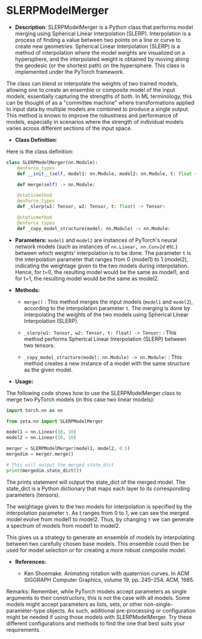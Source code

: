 # SLERPModelMerger

- **Description**: 
SLERPModelMerger is a Python class that performs model merging using Spherical Linear Interpolation (SLERP). Interpolation is a process of finding a value between two points on a line or curve to create new geometries. Spherical Linear Interpolation (SLERP) is a method of interpolation where the model weights are visualized on a hypersphere, and the interpolated weight is obtained by moving along the geodesic (or the shortest path) on the hypersphere. This class is implemented under the PyTorch framework.

The class can blend or interpolate the weights of two trained models, allowing one to create an ensemble or composite model of the input models, essentially capturing the strengths of both. In ML terminology, this can be thought of as a "committee machine" where transformations applied to input data by multiple models are combined to produce a single output. This method is known to improve the robustness and performance of models, especially in scenarios where the strength of individual models varies across different sections of the input space.

- **Class Definition**: 

Here is the class definition:

```python
class SLERPModelMerger(nn.Module):
    @enforce_types
    def __init__(self, model1: nn.Module, model2: nn.Module, t: float = 0.5):

    def merge(self) -> nn.Module:

    @staticmethod
    @enforce_types
    def _slerp(w1: Tensor, w2: Tensor, t: float) -> Tensor:

    @staticmethod
    @enforce_types
    def _copy_model_structure(model: nn.Module) -> nn.Module:
```

- **Parameters:**
    `model1` and `model2` are instances of PyTorch's neural network models (such as instances of `nn.Linear, nn.Conv2d` etc.) between which weights' interpolation is to be done. The parameter `t` is the interpolation parameter that ranges from 0 (model1) to 1 (model2), indicating the weightage given to the two models during interpolation. Hence, for t=0, the resulting model would be the same as model1, and for t=1, the resulting model would be the same as model2.

- **Methods:**

    - `merge()` : This method merges the input models (`model1` and `model2`), according to the interpolation parameter `t`. The merging is done by interpolating the weights of the two models using Spherical Linear Interpolation (SLERP).
    
    - `_slerp(w1: Tensor, w2: Tensor, t: float) -> Tensor:` : This method performs Spherical Linear Interpolation (SLERP) between two tensors.
    
    - `_copy_model_structure(model: nn.Module) -> nn.Module:` : This method creates a new instance of a model with the same structure as the given model.

- **Usage:**

The following code shows how to use the SLERPModelMerger class to merge two PyTorch models (in this case two linear models):

```python
import torch.nn as nn

from zeta.nn import SLERPModelMerger

model1 = nn.Linear(10, 10)
model2 = nn.Linear(10, 10)

merger = SLERPModelMerger(model1, model2, 0.5)
mergedim = merger.merge()

# This will output the merged state_dict
print(mergedim.state_dict())
```

The prints statement will output the state_dict of the merged model. The state_dict is a Python dictionary that maps each layer to its corresponding parameters (tensors). 

The weightage given to the two models for interpolation is specified by the interpolation parameter `t`. As t ranges from 0 to 1, we can see the merged model evolve from model1 to model2. Thus, by changing `t` we can generate a spectrum of models from model1 to model2.

This gives us a strategy to generate an ensemble of models by interpolating between two carefully chosen base models. This ensemble could then be used for model selection or for creating a more robust composite model.

- **References:**
    
    - Ken Shoemake. Animating rotation with quaternion curves. In ACM SIGGRAPH Computer Graphics, volume 19, pp. 245–254. ACM, 1985.

Remarks: Remember, while PyTorch models accept parameters as single arguments to their constructors, this is not the case with all models. Some models might accept parameters as lists, sets, or other non-single-parameter-type objects. As such, additional pre-processing or configuration might be needed if using those models with SLERPModelMerger. Try these different configurations and methods to find the one that best suits your requirements.
